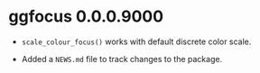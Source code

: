 # ggfocus 0.0.0.9000

* `scale_colour_focus()` works with default discrete color scale.

* Added a `NEWS.md` file to track changes to the package.
